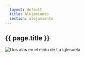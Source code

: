 ```yaml
---
  layout: default
  title: Alojamiento
  section: alojamiento
---
```

  
## {{ page.title }}

<img class="right" src="images/dos_alas_en_el_ejido.jpg" alt="Dos alas en el ejido de La Iglesuela" title="Aterrizadas en El Ejido de La Iglesuela"/>

  
<div class="clearer">&nbsp;</div>
